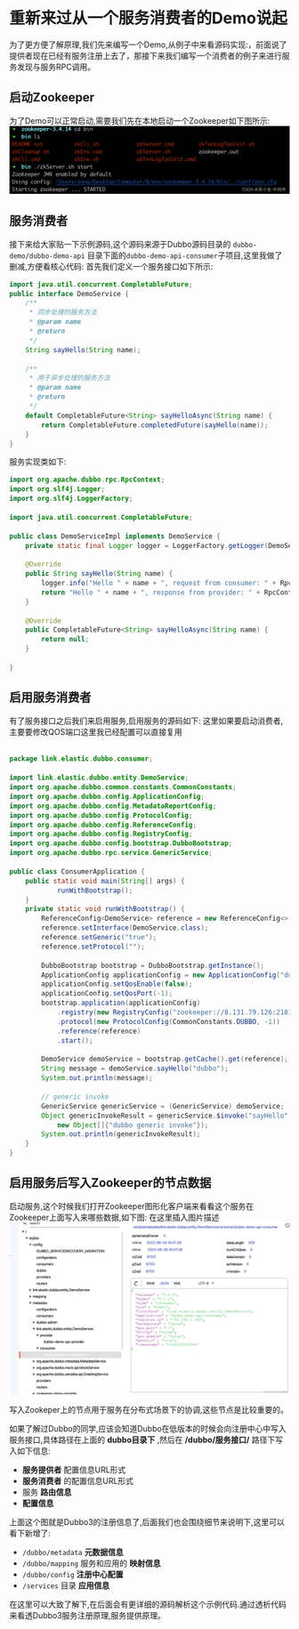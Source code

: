  
#  **重新来过从一个服务消费者的Demo说起**

为了更方便了解原理,我们先来编写一个Demo,从例子中来看源码实现:，前面说了提供者现在已经有服务注册上去了，那接下来我们编写一个消费者的例子来进行服务发现与服务RPC调用。

##  **启动Zookeeper**

为了Demo可以正常启动,需要我们先在本地启动一个Zookeeper如下图所示:
![19-1-zookeeper.png](/img/chapter_dubbo/19-1-zookeeper.png)


##  **服务消费者**
接下来给大家贴一下示例源码,这个源码来源于Dubbo源码目录的	
`dubbo-demo/dubbo-demo-api` 目录下面的`dubbo-demo-api-consumer`子项目,这里我做了删减,方便看核心代码:
首先我们定义一个服务接口如下所示:

```java
import java.util.concurrent.CompletableFuture;
public interface DemoService {
    /**
     * 同步处理的服务方法
     * @param name
     * @return
     */
    String sayHello(String name);

    /**
     * 用于异步处理的服务方法
     * @param name
     * @return
     */
    default CompletableFuture<String> sayHelloAsync(String name) {
        return CompletableFuture.completedFuture(sayHello(name));
    }
}
```
服务实现类如下:
```java
import org.apache.dubbo.rpc.RpcContext;
import org.slf4j.Logger;
import org.slf4j.LoggerFactory;

import java.util.concurrent.CompletableFuture;

public class DemoServiceImpl implements DemoService {
    private static final Logger logger = LoggerFactory.getLogger(DemoServiceImpl.class);

    @Override
    public String sayHello(String name) {
        logger.info("Hello " + name + ", request from consumer: " + RpcContext.getServiceContext().getRemoteAddress());
        return "Hello " + name + ", response from provider: " + RpcContext.getServiceContext().getLocalAddress();
    }

    @Override
    public CompletableFuture<String> sayHelloAsync(String name) {
        return null;
    }

}
```

##  **启用服务消费者**
有了服务接口之后我们来启用服务,启用服务的源码如下:
这里如果要启动消费者,主要要修改QOS端口这里我已经配置可以直接复用
```java

package link.elastic.dubbo.consumer;

import link.elastic.dubbo.entity.DemoService;
import org.apache.dubbo.common.constants.CommonConstants;
import org.apache.dubbo.config.ApplicationConfig;
import org.apache.dubbo.config.MetadataReportConfig;
import org.apache.dubbo.config.ProtocolConfig;
import org.apache.dubbo.config.ReferenceConfig;
import org.apache.dubbo.config.RegistryConfig;
import org.apache.dubbo.config.bootstrap.DubboBootstrap;
import org.apache.dubbo.rpc.service.GenericService;

public class ConsumerApplication {
    public static void main(String[] args) {
            runWithBootstrap();
    }
    private static void runWithBootstrap() {
        ReferenceConfig<DemoService> reference = new ReferenceConfig<>();
        reference.setInterface(DemoService.class);
        reference.setGeneric("true");
        reference.setProtocol("");

        DubboBootstrap bootstrap = DubboBootstrap.getInstance();
        ApplicationConfig applicationConfig = new ApplicationConfig("dubbo-demo-api-consumer");
        applicationConfig.setQosEnable(false);
        applicationConfig.setQosPort(-1);
        bootstrap.application(applicationConfig)
            .registry(new RegistryConfig("zookeeper://8.131.79.126:2181"))
            .protocol(new ProtocolConfig(CommonConstants.DUBBO, -1))
            .reference(reference)
            .start();

        DemoService demoService = bootstrap.getCache().get(reference);
        String message = demoService.sayHello("dubbo");
        System.out.println(message);

        // generic invoke
        GenericService genericService = (GenericService) demoService;
        Object genericInvokeResult = genericService.$invoke("sayHello", new String[]{String.class.getName()},
            new Object[]{"dubbo generic invoke"});
        System.out.println(genericInvokeResult);
    }
}

```

##  **启用服务后写入Zookeeper的节点数据**
启动服务,这个时候我们打开Zookeeper图形化客户端来看看这个服务在Zookeeper上面写入来哪些数据,如下图:
在这里插入图片描述
![19-2-zookeeper.png](/img/chapter_dubbo/19-2-zookeeper.png)

写入Zookeper上的节点用于服务在分布式场景下的协调,这些节点是比较重要的。

如果了解过Dubbo的同学,应该会知道Dubbo在低版本的时候会向注册中心中写入服务接口,具体路径在上面的  **dubbo目录下**  ,然后在 **/dubbo/服务接口/** 路径下写入如下信息:

-  **服务提供者** 配置信息URL形式
-  **服务消费者** 的配置信息URL形式
-  服务 **路由信息**
-  **配置信息**

上面这个图就是Dubbo3的注册信息了,后面我们也会围绕细节来说明下,这里可以看下新增了:

- `/dubbo/metadata` **元数据信息**
-  `/dubbo/mapping` 服务和应用的 **映射信息** 
-  `/dubbo/config` **注册中心配置** 
-  `/services` 目录 **应用信息** 

在这里可以大致了解下,在后面会有更详细的源码解析这个示例代码.通过透析代码来看透Dubbo3服务注册原理,服务提供原理。

 